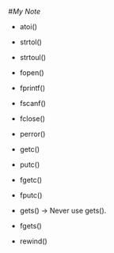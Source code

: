 #_My Note_

*  atoi()
*  strtol()
*  strtoul()
*  fopen()
*  fprintf()
*  fscanf()
*  fclose()
*  perror()

*  getc()
*  putc()
*  fgetc()
*  fputc()
*  gets()  -> Never use gets().
*  fgets()
*  rewind()
